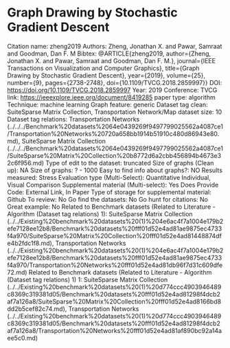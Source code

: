 # Graph Drawing by Stochastic Gradient Descent

Citation name: zheng2019
Authors: Zheng, Jonathan X. and Pawar, Samraat and Goodman, Dan F. M
Bibtex: @ARTICLE{zheng2019,
author={Zheng, Jonathan X. and Pawar, Samraat and Goodman, Dan F. M.},
journal={IEEE Transactions on Visualization and Computer Graphics},
title={Graph Drawing by Stochastic Gradient Descent},
year={2019},
volume={25},
number={9},
pages={2738-2748},
doi={10.1109/TVCG.2018.2859997}}
DOI: https://doi.org/10.1109/TVCG.2018.2859997
Year: 2019
Conference: TVCG
link: https://ieeexplore.ieee.org/document/8419285
paper type: algorithm
Technique: machine learning
Graph feature: generic
Dataset tag clean: SuiteSparse Matrix Collection, Transportation Network/Map
dataset size: 10
Dataset tag relations: Transportation Networks (../../../Benchmark%20datasets%2064e0439269f9497799025562a4087ce1/Transportation%20Networks%20720a658bb1914b51910c480d86943e80.md), SuiteSparse Matrix Collection (../../../Benchmark%20datasets%2064e0439269f9497799025562a4087ce1/SuiteSparse%20Matrix%20Collection%20b8772d6a2cbb456894b4673e32c6f956.md)
Type of edit to the dataset: truncated
Size of graphs (Clean up): NA
Size of graphs: ? - 1000
Easy to find info about graphs?: NO
Results measured: Stress
Evaluation type (Multi-Select): Quantitative Individual, Visual Comparison
Supplemental material (Multi-select): Yes
Does Provide Code: External Link, In Paper
Type of storage for supplemental material: Github
To review: No
Go find the datasets: No
Go hunt for citations: No
Great example: No
Related to Benchmark datasets (Related to Literature - Algorithm (Dataset tag relations) 1): SuiteSparse Matrix Collection (../../Existing%20benchmark%20datasets%20(1)%204e6ac4f7a1004e179b2efe7128ee12b8/Benchmark%20datasets%20fff01d52e4ad81ae9875ec4733f4a970/SuiteSparse%20Matrix%20Collection%20fff01d52e4ad81448874dfe4b2fdc1f8.md), Transportation Networks (../../Existing%20benchmark%20datasets%20(1)%204e6ac4f7a1004e179b2efe7128ee12b8/Benchmark%20datasets%20fff01d52e4ad81ae9875ec4733f4a970/Transportation%20Networks%20fff01d52e4ad81db96f7d31c609dfe72.md)
Related to Benchmark datasets (Related to Literature - Algorithm (Dataset tag relations) 1) 1: SuiteSparse Matrix Collection (../../Existing%20benchmark%20datasets%20(1)%20d774ccc4903946489c8369c319381d05/Benchmark%20datasets%20fff01d52e4ad81298f4dcb2af7a126a8/SuiteSparse%20Matrix%20Collection%20fff01d52e4ad8166bd8dd2b5cef82c74.md), Transportation Networks (../../Existing%20benchmark%20datasets%20(1)%20d774ccc4903946489c8369c319381d05/Benchmark%20datasets%20fff01d52e4ad81298f4dcb2af7a126a8/Transportation%20Networks%20fff01d52e4ad81af890bc92a14aee5c0.md)